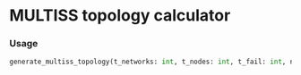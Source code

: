 # MULTISS topology calculator

### Usage

```python
generate_multiss_topology(t_networks: int, t_nodes: int, t_fail: int, nodes_in_mother_network: int, nodes_count_in_daughter_network: list[int])
```